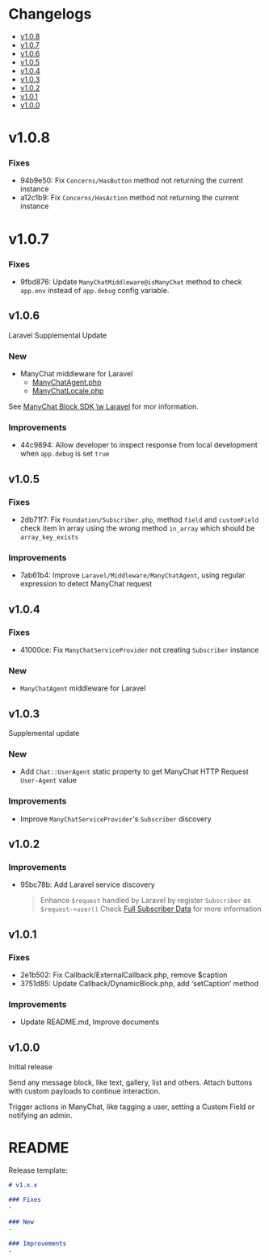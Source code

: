 # Changelogs
- [v1.0.8](#108)
- [v1.0.7](#107)
- [v1.0.6](#v106)
- [v1.0.5](#v105)
- [v1.0.4](#v104)
- [v1.0.3](#v103)
- [v1.0.2](#v102)
- [v1.0.1](#v101)
- [v1.0.0](#v100)

<!-- v1.0.8 -->
# v1.0.8

### Fixes
- 94b9e50: Fix `Concerns/HasButton` method not returning the current instance
- a12c1b9: Fix `Concerns/HasAction` method not returning the current instance

<!-- v1.0.7 -->
# v1.0.7

### Fixes
- 9fbd876: Update `ManyChatMiddleware@isManyChat` method to check `app.env` instead of `app.debug` config variable.

<!-- v1.0.6 -->
## v1.0.6
Laravel Supplemental Update

### New
- ManyChat middleware for Laravel
  - [ManyChatAgent.php](https://github.com/socheatsok78/manychat-block-sdk/blob/v1.0.6/laravel/Middleware/ManyChatAgent.php)
  - [ManyChatLocale.php](https://github.com/socheatsok78/manychat-block-sdk/blob/v1.0.6/laravel/Middleware/ManyChatLocale.php)

See [ManyChat Block SDK \w Laravel](docs/Laravel.md) for mor information.

### Improvements
- 44c9894: Allow developer to inspect response from local development when  `app.debug` is set `true`

<!-- v1.0.5 -->
## v1.0.5

### Fixes
- 2db71f7: Fix `Foundation/Subscriber.php`, method `field` and `customField` check item in array using the wrong method `in_array` which should be `array_key_exists`

### Improvements
- 7ab61b4: Improve `Laravel/Middleware/ManyChatAgent`, using regular expression to detect ManyChat request

<!-- v1.0.4 -->
## v1.0.4

### Fixes
- 41000ce: Fix `ManyChatServiceProvider` not creating `Subscriber` instance

### New
- `ManyChatAgent` middleware for Laravel

<!-- v1.0.3 -->
## v1.0.3
Supplemental update

### New
- Add `Chat::UserAgent` static property to get ManyChat HTTP Request `User-Agent` value

### Improvements
- Improve `ManyChatServiceProvider`'s `Subscriber` discovery

<!-- v1.0.2 -->
## v1.0.2

### Improvements
- 95bc78b: Add Laravel service discovery
  > Enhance `$request` handled by Laravel by register `Subscriber` as `$request->user()`
  > Check [Full Subscriber Data](docs/FullSubscriberData.md) for more information

<!-- v1.0.1 -->
## v1.0.1

### Fixes
- 2e1b502: Fix Callback/ExternalCallback.php, remove $caption
- 3751d85: Update Callback/DynamicBlock.php, add ‘setCaption’ method

### Improvements
- Update README.md, Improve documents

<!-- v1.0.0 -->
## v1.0.0
Initial release

Send any message block, like text, gallery, list and others. Attach buttons with custom payloads to continue interaction.

Trigger actions in ManyChat, like tagging a user, setting a Custom Field or notifying an admin.

<!-- README -->
# README
Release template:

```md
# v1.x.x

### Fixes
-

### New
-

### Improvements
-
```
